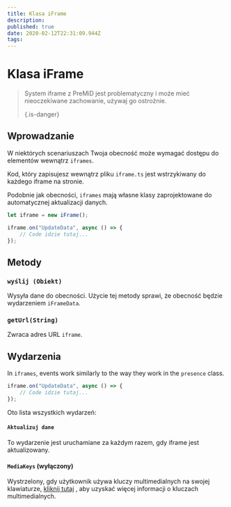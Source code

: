 ```yaml
---
title: Klasa iFrame
description: 
published: true
date: 2020-02-12T22:31:09.944Z
tags: 
---
```


# Klasa iFrame
> System iframe z PreMiD jest problematyczny i może mieć nieoczekiwane zachowanie, używaj go ostrożnie. 
> 
> {.is-danger}

## Wprowadzanie

W niektórych scenariuszach Twoja obecność może wymagać dostępu do elementów wewnątrz `iframes`.

Kod, który zapisujesz wewnątrz pliku `iframe.ts` jest wstrzykiwany do każdego iframe na stronie.

Podobnie jak obecności, `iframes` mają własne klasy zaprojektowane do automatycznej aktualizacji danych.

```typescript
let iframe = new iFrame();

iframe.on("UpdateData", async () => {
    // Code idzie tutaj...
});
```

## Metody

### `wyślij (Obiekt)`
Wysyła dane do obecności. Użycie tej metody sprawi, że obecność będzie wydarzeniem `iFrameData`.

### `getUrl(String)`
Zwraca adres URL `iframe`.

## Wydarzenia
In `iframes`, events work similarly to the way they work in the `presence` class.

```typescript
iframe.on("UpdateData", async () => {
    // Code idzie tutaj...
});
```

Oto lista wszystkich wydarzeń:

#### `Aktualizuj dane`

To wydarzenie jest uruchamiane za każdym razem, gdy iframe jest aktualizowany.

#### `MediaKeys` (wyłączony)

Wystrzelony, gdy użytkownik używa kluczy multimedialnych na swojej klawiaturze, [kliknij tutaj](/dev/presence/class#mediakeys) , aby uzyskać więcej informacji o kluczach multimedialnych.
